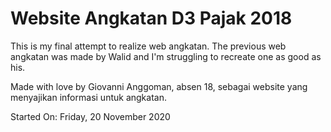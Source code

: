 # Website Angkatan D3 Pajak 2018

This is my final attempt to realize web angkatan. The previous web angkatan was made by Walid and I'm struggling to recreate one as good as his.

Made with love by Giovanni Anggoman, absen 18, sebagai website yang menyajikan informasi untuk angkatan.

Started On: Friday, 20 November 2020